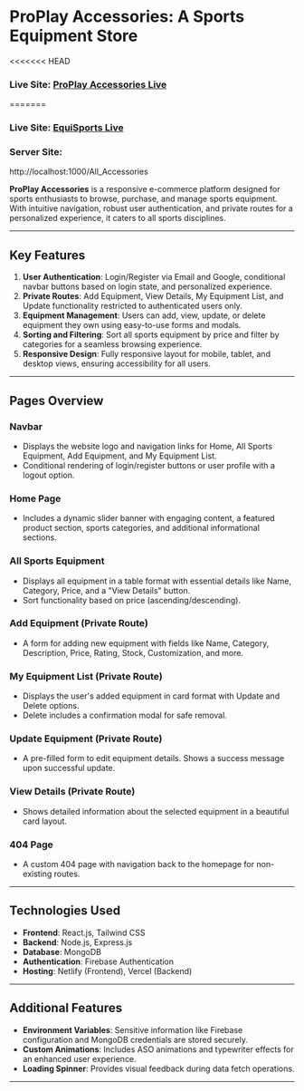 # ProPlay Accessories: A Sports Equipment Store

<<<<<<< HEAD

### Live Site: [ProPlay Accessories Live](https://peaceful-rugelach-3344c1.netlify.app)

=======

### Live Site: [EquiSports Live](https://dainty-belekoy-1b713a.netlify.app/)


### Server Site:

http://localhost:1000/All_Accessories

**ProPlay Accessories** is a responsive e-commerce platform designed for sports
enthusiasts to browse, purchase, and manage sports equipment. With intuitive
navigation, robust user authentication, and private routes for a personalized
experience, it caters to all sports disciplines.

---

## Key Features

1. **User Authentication**: Login/Register via Email and Google, conditional
   navbar buttons based on login state, and personalized experience.
2. **Private Routes**: Add Equipment, View Details, My Equipment List, and
   Update functionality restricted to authenticated users only.
3. **Equipment Management**: Users can add, view, update, or delete equipment
   they own using easy-to-use forms and modals.
4. **Sorting and Filtering**: Sort all sports equipment by price and filter by
   categories for a seamless browsing experience.
5. **Responsive Design**: Fully responsive layout for mobile, tablet, and
   desktop views, ensuring accessibility for all users.

---

## Pages Overview

### Navbar

- Displays the website logo and navigation links for Home, All Sports Equipment,
  Add Equipment, and My Equipment List.
- Conditional rendering of login/register buttons or user profile with a logout
  option.

### Home Page

- Includes a dynamic slider banner with engaging content, a featured product
  section, sports categories, and additional informational sections.

### All Sports Equipment

- Displays all equipment in a table format with essential details like Name,
  Category, Price, and a "View Details" button.
- Sort functionality based on price (ascending/descending).

### Add Equipment (Private Route)

- A form for adding new equipment with fields like Name, Category, Description,
  Price, Rating, Stock, Customization, and more.

### My Equipment List (Private Route)

- Displays the user's added equipment in card format with Update and Delete
  options.
- Delete includes a confirmation modal for safe removal.

### Update Equipment (Private Route)

- A pre-filled form to edit equipment details. Shows a success message upon
  successful update.

### View Details (Private Route)

- Shows detailed information about the selected equipment in a beautiful card
  layout.

### 404 Page

- A custom 404 page with navigation back to the homepage for non-existing
  routes.

---

## Technologies Used

- **Frontend**: React.js, Tailwind CSS
- **Backend**: Node.js, Express.js
- **Database**: MongoDB
- **Authentication**: Firebase Authentication
- **Hosting**: Netlify (Frontend), Vercel (Backend)

---

## Additional Features

- **Environment Variables**: Sensitive information like Firebase configuration
  and MongoDB credentials are stored securely.
- **Custom Animations**: Includes ASO animations and typewriter effects for an
  enhanced user experience.
- **Loading Spinner**: Provides visual feedback during data fetch operations.

---
